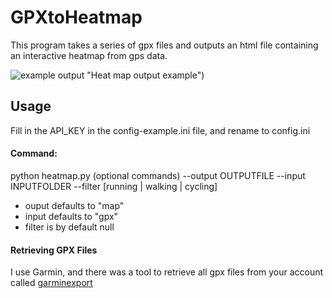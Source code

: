 # GPXtoHeatmap
This program takes a series of gpx files and outputs an html file containing an interactive heatmap from gps data.

![example output](https://media.githubusercontent.com/media/TomCasavant/GPXtoHeatmap/master/heatmap.png) "Heat map output example")

## Usage
Fill in the API_KEY in the config-example.ini file, and rename to config.ini

#### Command:

python heatmap.py (optional commands) --output OUTPUTFILE --input INPUTFOLDER --filter [running | walking | cycling]

- ouput defaults to "map"
- input defaults to "gpx"
- filter is by default null


#### Retrieving GPX Files
I use Garmin, and there was a tool to retrieve all gpx files from your account called [garminexport](https://github.com/petergardfjall/garminexport)
